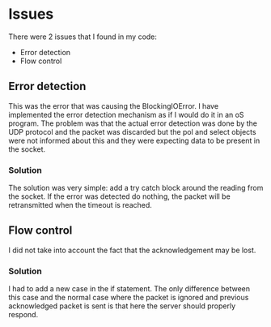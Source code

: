 # Issues
There were 2 issues that I found in my code:
* Error detection
* Flow control

## Error detection
This was the error that was causing the BlockingIOError. I have implemented the error detection mechanism as if I would
do it in an oS program. The problem was that the actual error detection was done by the UDP protocol and the packet was
discarded but the pol and select objects were not informed about this and they were expecting data to be present in the 
socket.

### Solution
The solution was very simple: add a try catch block around the reading from the socket. If the error was detected do 
nothing, the packet will be retransmitted when the timeout is reached.

## Flow control
I did not take into account the fact that the acknowledgement may be lost. 

### Solution

I had to add a new case in the if statement.
The only difference between this case and the normal case where the packet is ignored and previous acknowledged packet is
sent is that here the server should properly respond. 